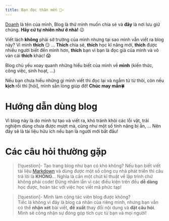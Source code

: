 ```yaml
---
title: Bạn đọc thân mến 🤗~
---
```

[Doanh](https://github.com/PhDoanh) là tên của mình, Blog là thứ mình muốn chia sẻ và **đây** là nơi lưu giữ chúng. **Hãy cứ tự nhiên như ở nhà!** 😉

Viết lách **không** phải sở trường của mình nhưng tại sao mình vẫn viết ra blog này? Vì mình **thích** 😏 ... **Thích** chia sẻ, **thích** học kĩ năng mới, **thích** được nhiều người biết đến mình hơn, **thích** bạn vì bạn là đọc giả của mình và vô vàn cái **thích** khác! 😱

Blog chủ yếu xoay quanh những hiểu biết của mình về **mình** (kiến thức, công việc, sinh hoạt, ...)

Nếu bạn chưa hiểu những gì mình viết thì đọc lại và ngẫm từ từ thôi, còn nếu **kịch** rồi thì [hỏi], mình sẵn lòng giúp đỡ! **Chúc may mắn**🍀

# Hướng dẫn dùng blog
Vì blog này là do mình tự tạo và viết ra, khó tránh khỏi các lỗi vặt, trải nghiệm dùng chưa được mượt mà, cũng như một số tính năng bị ẩn, ... Nên đây sẽ là tài liệu hữu ích nếu bạn là người mới bắt đầu!


# Các câu hỏi thường gặp

> [!question]- Tạo trang blog như bạn có khó không?
> Nếu bạn biết viết tài liệu [Markdown](https://youtu.be/oza4AwGhlTA?si=lePGPaaPsiqWp_uG) và dùng được một số công cụ nhà phát triển thì câu trả lời là **KHÔNG**... Nghĩa là cần một chút kĩ thuật về lập trình chứ không phải code! Đừng nhầm lẫn vì các điều kiện trên đều **dễ dàng** học được, hoàn tác với việc học viết mã phức tạp! 

> [!question]- Mình làm cộng tác viên blog được không?  
> Tiếc là không vì đây là blog cá nhân của riêng mình, nhưng bạn vẫn có thể **nhận xét** bài viết, **đề xuất** thay đổi nội dung và **đặt câu hỏi**. Mình sẽ công nhận sự đóng góp tích cực từ bạn và mọi người!